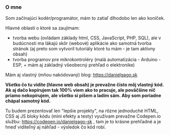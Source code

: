 ### O mne  

Som začínajúci kodér/programátor, mám to zatiaľ dlhodobo len ako koníček.  

Hlavné oblasti o ktoré sa zaujímam:  
- tvorba webu (ovládam základy html, CSS, JavaScript, PHP, SQL), ale v budúcnosti ma lákajú skôr (webové) aplikácie ako samotná tvorba stránok (aj preto som vytvoril tutoriály ktoré tu mám - je tam aktívny obsah)  
- tvorba programov pre mikrokontroléry (malá automatizácia - Arduino - ESP, + mám aj základný všeobecný prehľad o elektronike)   

Mám aj vlastný (mňou nakódovaný) blog: https://danielgago.sk

**Všetko čo tu vidíte (hlavne web obsah) je prevažne čisto môj vlastný kód. Ak aj dačo kopírujem tak 100% viem ako to pracuje, ale poväčšine nič priamo nekopírujem, ale všetko si píšem a ladím sám. Aby som poriadne chápal samotný kód.**  
  
Tu budem prezentovať len "lepšie projekty", na rôzne jednoduché HTML, CSS aj JS bloky kódu (mini efekty a testy) využívam prevažne Codepen.io službu: https://codepen.io/danielgago-sk , tam je to krásne prehľadné a je hneď viditeľný aj náhľad - výsledok čo kód robí.
